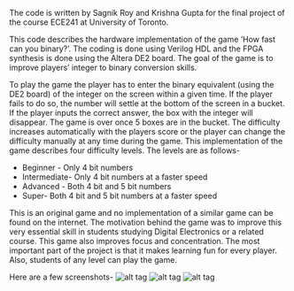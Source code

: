 
The code is written by Sagnik Roy and Krishna Gupta for the final project of the course ECE241 at University of Toronto.

This code describes the hardware implementation of the game ‘How fast can you binary?’. The coding is done using Verilog HDL and the FPGA synthesis is done using the Altera DE2 board. The goal of the game is to improve players’ integer to binary conversion skills. 

To play the game the player has to enter the binary equivalent (using the DE2 board) of the integer on the screen within a given time. If the player fails to do so, the number will settle at the bottom of the screen in a bucket. If the player inputs the correct answer, the box with the integer will disappear. The game is over once 5 boxes are in the bucket. The difficulty increases automatically with the players score or the player can change the difficulty manually at any time during the game. This implementation of the game describes four difficulty levels. The levels are as follows-

- Beginner - Only 4 bit numbers
- Intermediate- Only 4 bit numbers at a faster speed
- Advanced - Both 4 bit and 5 bit numbers
- Super-  Both 4 bit and 5 bit numbers at a faster speed

This is an original game and no implementation of a similar game can be found on the internet. The motivation behind the game was to improve this very essential skill in students studying Digital Electronics or a related course. This game also improves focus and concentration. The most important part of the project is that it makes learning fun for every player. Also, students of any level can play the game. 

Here are a few screenshots-
![alt tag](/http://postimg.org/image/sr5pkv4mt/)
![alt tag](/http://postimg.org/image/sjxlo3rv5/)
![alt tag](/http://postimg.org/image/jt833mssv/)

